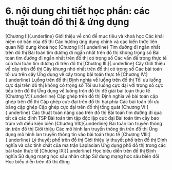 # 6. nội dung chi tiết học phần: các thuật toán đồ thị & ứng dụng
[Chương I:]{.underline} Giới thiệu về chủ đề mục tiêu và khoá học Các khái niệm cơ bản của đồ thị Các hướng ứng dụng chính và các kiến thức liên quan Nội dung khoá học
[Chương II:]{.underline} Tìm đường đi ngắn nhất trên đồ thị Bài toán tìm đường đi ngắn nhất trên đồ thị không trọng số Bài toán tìm đường đi ngắn nhất trên đồ thị có trọng số Các vấn đề trong thực tế của bài toán tìm đường đi trên đồ thị
[Chương III:]{.underline} Cây Giới thiệu về cây trên đồ thị Cây khung nhỏ nhất trên đồ thị có trọng số Các bài toán tối ưu trên cây Ứng dụng về cây trong bài toán thực tế
[Chương IV:]{.underline} Luồng trên đồ thị Định nghĩa về luồng trên đồ thị Tối ưu luồng cực đại trên đồ thị không có trọng số Tối ưu luồng cực đại với trọng số cực tiểu trên đồ thị Ứng dụng về luồng trên đồ thị để giải bài toán thực tế
[Chương V:]{.underline} Cặp ghép trên đồ thị Định nghĩa về bài toán cặp ghép trên đồ thị Cặp ghép cực đại trên đồ thị hai phía Các bài toán tối ưu bằng cặp ghép Cặp ghép cực đại trên đồ thị tổng quát
[Chương VI:]{.underline} Các thuật toán nâng cao trên đồ thị Bài toán tìm đường đi qua tất cả các đỉnh TSP Bài toán tìm tập độc lập cực đại Bài toán tìm cây bao trùm với điều kiện biên
[Chương VII:]{.underline} Bài toán lan truyền thông tin trên đồ thị Giới thiệu Các mô hình lan truyền thông tin trên đồ thị Ứng dụng mô hình lan truyền thông tin vào bài toán thực tế
[Chương VIII:]{.underline} Lý thuyết phổ trên đồ thị Giới thiệu lý thuyết phổ trên đồ thị Định nghĩa và các tính chất của ma trận Laplacian Ứng dụng phổ đồ thị trong các bài toán thực tế
[Chương IX:]{.underline} Học biểu diễn trên đồ thị Định nghĩa Sử dụng mạng học sâu nhân chập Sử dụng mạng học sâu biến đổi Học biểu diễn trên đồ thị động
